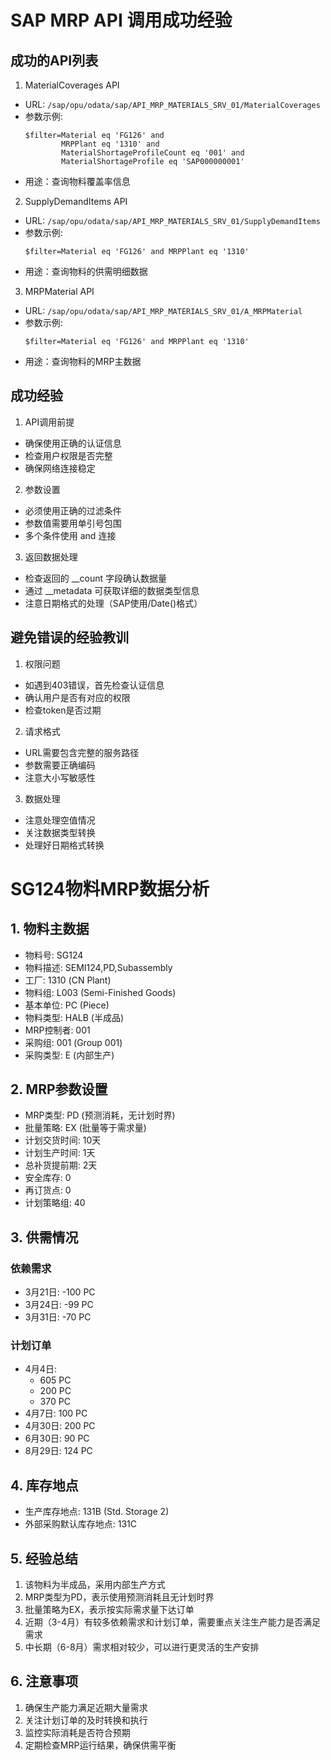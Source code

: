# SAP MRP API 调用成功经验

## 成功的API列表

1. MaterialCoverages API
- URL: `/sap/opu/odata/sap/API_MRP_MATERIALS_SRV_01/MaterialCoverages`
- 参数示例: 
  ```
  $filter=Material eq 'FG126' and 
          MRPPlant eq '1310' and 
          MaterialShortageProfileCount eq '001' and 
          MaterialShortageProfile eq 'SAP000000001'
  ```
- 用途：查询物料覆盖率信息

2. SupplyDemandItems API
- URL: `/sap/opu/odata/sap/API_MRP_MATERIALS_SRV_01/SupplyDemandItems`
- 参数示例:
  ```
  $filter=Material eq 'FG126' and MRPPlant eq '1310'
  ```
- 用途：查询物料的供需明细数据

3. MRPMaterial API
- URL: `/sap/opu/odata/sap/API_MRP_MATERIALS_SRV_01/A_MRPMaterial`
- 参数示例:
  ```
  $filter=Material eq 'FG126' and MRPPlant eq '1310'
  ```
- 用途：查询物料的MRP主数据

## 成功经验

1. API调用前提
- 确保使用正确的认证信息
- 检查用户权限是否完整
- 确保网络连接稳定

2. 参数设置
- 必须使用正确的过滤条件
- 参数值需要用单引号包围
- 多个条件使用 and 连接

3. 返回数据处理
- 检查返回的 __count 字段确认数据量
- 通过 __metadata 可获取详细的数据类型信息
- 注意日期格式的处理（SAP使用/Date()格式）

## 避免错误的经验教训

1. 权限问题
- 如遇到403错误，首先检查认证信息
- 确认用户是否有对应的权限
- 检查token是否过期

2. 请求格式
- URL需要包含完整的服务路径
- 参数需要正确编码
- 注意大小写敏感性

3. 数据处理
- 注意处理空值情况
- 关注数据类型转换
- 处理好日期格式转换 

# SG124物料MRP数据分析

## 1. 物料主数据
- 物料号: SG124
- 物料描述: SEMI124,PD,Subassembly
- 工厂: 1310 (CN Plant)
- 物料组: L003 (Semi-Finished Goods)
- 基本单位: PC (Piece)
- 物料类型: HALB (半成品)
- MRP控制者: 001
- 采购组: 001 (Group 001)
- 采购类型: E (内部生产)

## 2. MRP参数设置
- MRP类型: PD (预测消耗，无计划时界)
- 批量策略: EX (批量等于需求量)
- 计划交货时间: 10天
- 计划生产时间: 1天
- 总补货提前期: 2天
- 安全库存: 0
- 再订货点: 0
- 计划策略组: 40

## 3. 供需情况
### 依赖需求
- 3月21日: -100 PC
- 3月24日: -99 PC
- 3月31日: -70 PC

### 计划订单
- 4月4日: 
  * 605 PC
  * 200 PC
  * 370 PC
- 4月7日: 100 PC
- 4月30日: 200 PC
- 6月30日: 90 PC
- 8月29日: 124 PC

## 4. 库存地点
- 生产库存地点: 131B (Std. Storage 2)
- 外部采购默认库存地点: 131C

## 5. 经验总结
1. 该物料为半成品，采用内部生产方式
2. MRP类型为PD，表示使用预测消耗且无计划时界
3. 批量策略为EX，表示按实际需求量下达订单
4. 近期（3-4月）有较多依赖需求和计划订单，需要重点关注生产能力是否满足需求
5. 中长期（6-8月）需求相对较少，可以进行更灵活的生产安排

## 6. 注意事项
1. 确保生产能力满足近期大量需求
2. 关注计划订单的及时转换和执行
3. 监控实际消耗是否符合预期
4. 定期检查MRP运行结果，确保供需平衡 